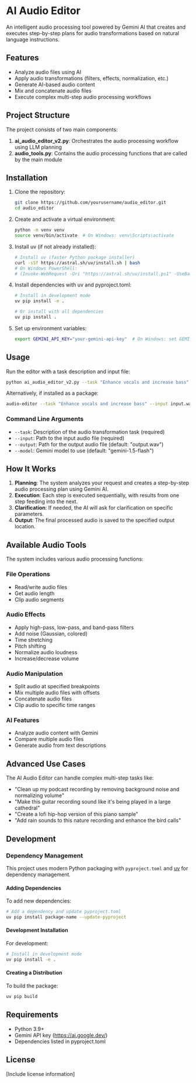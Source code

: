 # AI Audio Editor

An intelligent audio processing tool powered by Gemini AI that creates and executes step-by-step plans for audio transformations based on natural language instructions.

## Features

- Analyze audio files using AI
- Apply audio transformations (filters, effects, normalization, etc.)
- Generate AI-based audio content
- Mix and concatenate audio files
- Execute complex multi-step audio processing workflows

## Project Structure

The project consists of two main components:

1. **ai_audio_editor_v2.py**: Orchestrates the audio processing workflow using LLM planning
2. **audio_tools.py**: Contains the audio processing functions that are called by the main module

## Installation

1. Clone the repository:
   ```bash
   git clone https://github.com/yourusername/audio_editor.git
   cd audio_editor
   ```

2. Create and activate a virtual environment:
   ```bash
   python -m venv venv
   source venv/bin/activate  # On Windows: venv\Scripts\activate
   ```

3. Install uv (if not already installed):
   ```bash
   # Install uv (faster Python package installer)
   curl -sSf https://astral.sh/uv/install.sh | bash
   # On Windows PowerShell:
   # (Invoke-WebRequest -Uri "https://astral.sh/uv/install.ps1" -UseBasicParsing).Content | powershell -c -
   ```

4. Install dependencies with uv and pyproject.toml:
   ```bash
   # Install in development mode
   uv pip install -e .
   
   # Or install with all dependencies
   uv pip install .
   ```

5. Set up environment variables:
   ```bash
   export GEMINI_API_KEY="your-gemini-api-key"  # On Windows: set GEMINI_API_KEY=your-gemini-api-key
   ```

## Usage

Run the editor with a task description and input file:

```bash
python ai_audio_editor_v2.py --task "Enhance vocals and increase bass" --input input.wav --output enhanced.wav
```

Alternatively, if installed as a package:

```bash
audio-editor --task "Enhance vocals and increase bass" --input input.wav --output enhanced.wav
```

### Command Line Arguments

- `--task`: Description of the audio transformation task (required)
- `--input`: Path to the input audio file (required)
- `--output`: Path for the output audio file (default: "output.wav")
- `--model`: Gemini model to use (default: "gemini-1.5-flash")

## How It Works

1. **Planning**: The system analyzes your request and creates a step-by-step audio processing plan using Gemini AI.
2. **Execution**: Each step is executed sequentially, with results from one step feeding into the next.
3. **Clarification**: If needed, the AI will ask for clarification on specific parameters.
4. **Output**: The final processed audio is saved to the specified output location.

## Available Audio Tools

The system includes various audio processing functions:

### File Operations
- Read/write audio files
- Get audio length
- Clip audio segments

### Audio Effects
- Apply high-pass, low-pass, and band-pass filters
- Add noise (Gaussian, colored)
- Time stretching
- Pitch shifting
- Normalize audio loudness
- Increase/decrease volume

### Audio Manipulation
- Split audio at specified breakpoints
- Mix multiple audio files with offsets
- Concatenate audio files
- Clip audio to specific time ranges

### AI Features
- Analyze audio content with Gemini
- Compare multiple audio files
- Generate audio from text descriptions

## Advanced Use Cases

The AI Audio Editor can handle complex multi-step tasks like:

- "Clean up my podcast recording by removing background noise and normalizing volume"
- "Make this guitar recording sound like it's being played in a large cathedral"
- "Create a lofi hip-hop version of this piano sample"
- "Add rain sounds to this nature recording and enhance the bird calls"

## Development

### Dependency Management

This project uses modern Python packaging with `pyproject.toml` and [uv](https://github.com/astral-sh/uv) for dependency management.

#### Adding Dependencies

To add new dependencies:

```bash
# Add a dependency and update pyproject.toml
uv pip install package-name --update-pyproject
```

#### Development Installation

For development:

```bash
# Install in development mode
uv pip install -e .
```

#### Creating a Distribution

To build the package:

```bash
uv pip build
```

## Requirements

- Python 3.9+
- Gemini API key (https://ai.google.dev/)
- Dependencies listed in pyproject.toml

## License

[Include license information]